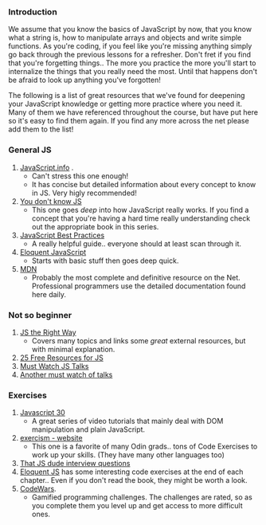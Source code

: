### Introduction
We assume that you know the basics of JavaScript by now, that you know what a string is, how to manipulate arrays and objects and write simple functions. As you're coding, if you feel like you're missing anything simply go back through the previous lessons for a refresher.  Don't fret if you find that you're forgetting things.. The more you practice the more you'll start to internalize the things that you really need the most.  Until that happens don't be afraid to look up anything you've forgotten!

The following is a list of great resources that we've found for deepening your JavaScript knowledge or getting more practice where you need it.  Many of them we have referenced throughout the course, but have put here so it's easy to find them again.  If you find any more across the net please add them to the list!

### General JS

1. [JavaScript.info](http://javascript.info/) .
      - Can't stress this one enough!
      - It has concise but detailed information about every concept to know in JS. Very higly recommended!
2. [You don't know JS](https://github.com/getify/You-Dont-Know-JS)
      - This one goes _deep_ into how JavaScript really works.  If you find a concept that you're having a hard time really understanding check out the appropriate book in this series.
3. [JavaScript Best Practices](https://www.thinkful.com/learn/javascript-best-practices-1/)
      - A really helpful guide.. everyone should at least scan through it.
4. [Eloquent JavaScript](http://eloquentjavascript.net/)
      - Starts with basic stuff then goes deep quick.
5. [MDN](https://developer.mozilla.org/en-US/)
      - Probably the most complete and definitive resource on the Net.  Professional programmers use the detailed documentation found here daily.

### Not so beginner

1. [JS the Right Way](http://jstherightway.org/#getting-started)
      - Covers many topics and links some _great_ external resources, but with minimal explanation.
2. [25 Free Resources for JS](https://medium.freecodecamp.com/25-free-resources-for-new-javascript-developers-11342cf1f4df#.8c29vx90p)
3. [Must Watch JS Talks](https://github.com/AllThingsSmitty/must-watch-javascript)
4. [Another must watch of talks](https://github.com/AllThingsSmitty/js-must-watch)

### Exercises  

1. [Javascript 30](https://javascript30.com)
      - A great series of video tutorials that mainly deal with DOM manipulation and plain JavaScript.
2. [exercism - website](https://github.com/exercism/javascript)
      - This one is a favorite of many Odin grads.. tons of Code Exercises to work up your skills. (They have many other languages too)
3. [That JS dude interview questions](http://www.thatjsdude.com/interview/js1.html)
4. [Eloquent JS](http://eloquentjavascript.net/) has some interesting code exercises at the end of each chapter.. Even if you don't read the book, they might be worth a look.
5. [CodeWars](https://www.codewars.com/).
      - Gamified programming challenges.  The challenges are rated, so as you complete them you level up and get access to more difficult ones.

